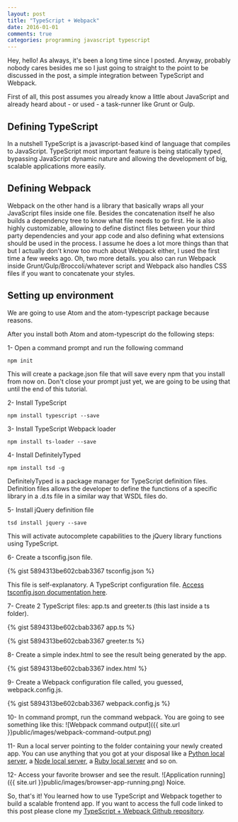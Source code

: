 ```yaml
---
layout: post
title: "TypeScript + Webpack"
date: 2016-01-01
comments: true
categories: programming javascript typescript
---
```


Hey, hello! As always, it's been a long time since I posted. Anyway, probably nobody cares besides me so I just going to straight to the point to be discussed in the post, a simple integration between TypeScript and Webpack.

First of all, this post assumes you already know a little about JavaScript and already heard about - or used - a task-runner like Grunt or Gulp.

## Defining TypeScript

In a nutshell TypeScript is a javascript-based kind of language that compiles to JavaScript. TypeScript most important feature is being statically typed, bypassing JavaScript dynamic nature and allowing the development of big, scalable applications more easily.

## Defining Webpack

Webpack on the other hand is a library that basically wraps all your JavaScript files inside one file. Besides the concatenation itself he also builds a dependency tree to know what file needs to go first. He is also highly customizable, allowing to define distinct files between your third party dependencies and your app code and also defining what extensions should be used in the process. I assume he does a lot more things than that but I actually don't know too much about Webpack either, I used the first time a few weeks ago.
Oh, two more details. you also can run Webpack inside Grunt/Gulp/Broccoli/whatever script and Webpack also handles CSS files if you want to concatenate your styles.

## Setting up environment

We are going to use Atom and the atom-typescript package because reasons.

After you install both Atom and atom-typescript do the following steps:


1- Open a command prompt and run the following command
```
npm init
```

This will create a package.json file that will save every npm that you install from now on. Don't close your prompt just yet, we are going to be using that until the end of this tutorial.

2- Install TypeScript
```
npm install typescript --save
```

3- Install TypeScript Webpack loader
```
npm install ts-loader --save
```

4- Install DefinitelyTyped
```
npm install tsd -g
```

DefinitelyTyped is a package manager for TypeScript definition files. Definition files allows the developer to define the functions of a specific library in a .d.ts file in a similar way that WSDL files do.

5- Install jQuery definition file
```
tsd install jquery --save
```

This will activate autocomplete capabilities to the jQuery library functions using TypeScript.

6- Create a tsconfig.json file.

{% gist 5894313be602cbab3367 tsconfig.json %}

This file is self-explanatory. A TypeScript configuration file. [Access tsconfig.json documentation here](https://github.com/Microsoft/TypeScript/wiki/tsconfig.json).

7- Create 2 TypeScript files: app.ts and greeter.ts (this last inside a ts folder).

{% gist 5894313be602cbab3367 app.ts %}

{% gist 5894313be602cbab3367 greeter.ts %}

8- Create a simple index.html to see the result being generated by the app.

{% gist 5894313be602cbab3367 index.html %}

9- Create a Webpack configuration file called, you guessed, webpack.config.js.

{% gist 5894313be602cbab3367 webpack.config.js %}

10- In command prompt, run the command webpack. You are going to see something like this:
![Webpack command output]({{ site.url }}public/images/webpack-command-output.png)

11- Run a local server pointing to the folder containing your newly created app. You can use anything that you got at your disposal like a [Python local server](https://docs.python.org/2/library/simplehttpserver.html), a [Node local server](https://www.npmjs.com/package/http-server), a [Ruby local server](http://apidock.com/ruby/Object/httpd) and so on.

12- Access your favorite browser and see the result.
![Application running]({{ site.url }}public/images/browser-app-running.png)
Noice.

So, that's it! You learned how to use TypeScript and Webpack together to build a scalable frontend app. If you want to access the full code linked to this post please clone my [TypeScript + Webpack Github repository](https://github.com/fagnercarvalho/typescript-webpack).
